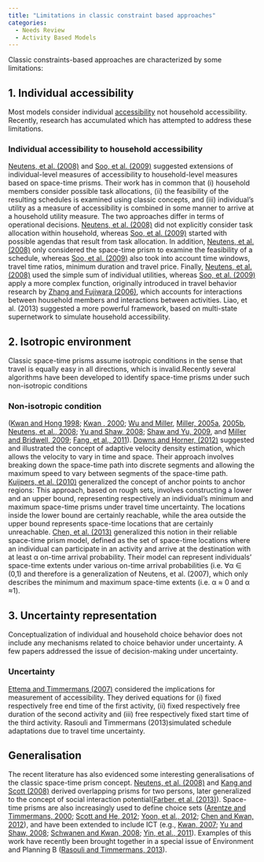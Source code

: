 ```yaml
---
title: "Limitations in classic constraint based approaches"
categories:
  - Needs Review
  - Activity Based Models
---
```


Classic constraints-based approaches are characterized by some limitations:

## 1. Individual accessibility


Most models consider individual [accessibility](Accessibility) not household accessibility.
Recently, research has accumulated which has attempted to address these limitations.

### Individual accessibility to household accessibility

[Neutens, et al. (2008)](http://www.sciencedirect.com/science/article/pii/S019897150800032X) and [Soo, et al. (2009)](http://books.google.nl/books/about/Towards_a_Multi_Activity_Multi_Person_Ac.html?id=R4fhSAAACAAJ&redir_esc=y) suggested extensions of individual-level measures of accessibility to household-level measures based on space-time prisms. Their work has in common that (i) household members consider possible task allocations, (ii) the feasibility of the resulting schedules is examined using classic concepts, and (iii) individual’s utility as a measure of accessibility is combined in some manner to arrive at a household utility measure. The two approaches differ in terms of operational decisions. [Neutens, et al. (2008)](http://www.sciencedirect.com/science/article/pii/S019897150800032X) did not explicitly consider task allocation within household, whereas [Soo, et al. (2009)](http://books.google.nl/books/about/Towards_a_Multi_Activity_Multi_Person_Ac.html?id=R4fhSAAACAAJ&redir_esc=y) started with possible agendas that result from task allocation. In addition, [Neutens, et al. (2008)](http://www.sciencedirect.com/science/article/pii/S019897150800032X) only considered the space-time prism to examine the feasibility of a schedule, whereas [Soo, et al. (2009)](http://books.google.nl/books/about/Towards_a_Multi_Activity_Multi_Person_Ac.html?id=R4fhSAAACAAJ&redir_esc=y) also took into account time windows, travel time ratios, minimum duration and travel price. Finally, [Neutens, et al. (2008)](http://www.sciencedirect.com/science/article/pii/S019897150800032X) used the simple sum of individual utilities, whereas [Soo, et al. (2009)](http://books.google.nl/books/about/Towards_a_Multi_Activity_Multi_Person_Ac.html?id=R4fhSAAACAAJ&redir_esc=y) apply a more complex function, originally introduced in travel behavior research by [Zhang and Fujiwara (2006)](http://www.sciencedirect.com/science/article/pii/S019126150500010X), which accounts for interactions between household members and interactions between activities. Liao, et al. (2013) suggested a more powerful framework, based on multi-state supernetwork to simulate household accessibility.

## 2. Isotropic environment


Classic space-time prisms assume isotropic conditions in the sense that travel is equally easy in all directions, which is invalid.Recently several algorithms have been developed to identify space-time prisms under such non-isotropic conditions

### Non-isotropic condition

([Kwan and Hong 1998](http://meipokwan.org/GS_1998.html); [Kwan , 2000](http://meipokwan.org/Extend_2000.html); [Wu and Miller](http://www.rita.dot.gov/bts/sites/rita.dot.gov.bts/files/publications/journal_of_transportation_and_statistics/volume_04_number_23/paper_01/index.html), [Miller, 2005a](http://onlinelibrary.wiley.com/doi/10.1111/j.1538-4632.2005.00575.x/abstract), [2005b](https://journals.sagepub.com/doi/abs/10.1068/b31154), [Neutens, et al., 2008](http://www.sciencedirect.com/science/article/pii/S019897150800032X); [Yu and Shaw, 2008](http://www.tandfonline.com/doi/abs/10.1080/13658810701427569#preview); [Shaw and Yu, 2009](http://www.sciencedirect.com/science/article/pii/S0966692308001324), and [Miller and Bridwell, 2009](http://www.tandfonline.com/doi/abs/10.1080/00045600802471049#preview); [Fang, et al., 2011](http://www.sciencedirect.com/science/article/pii/S0966692310001006)). [Downs and Horner, (2012)](http://www.sciencedirect.com/science/article/pii/S0966692312000804) suggested and illustrated the concept of adaptive velocity density estimation, which allows the velocity to vary in time and space. Their approach involves breaking down the space-time path into discrete segments and allowing the maximum speed to vary between segments of the space-time path. [Kuijpers, et al. (2010)](http://www.tandfonline.com/doi/abs/10.1080/13658810903321339#preview) generalized the concept of anchor points to anchor regions: This approach, based on rough sets, involves constructing a lower and an upper bound, representing respectively an individual’s minimum and maximum space-time prisms under travel time uncertainty. The locations inside the lower bound are certainly reachable, while the area outside the upper bound represents space-time locations that are certainly unreachable. [Chen, et al. (2013)](http://www.tandfonline.com/doi/abs/10.1080/00045608.2013.834236#preview) generalized this notion in their reliable space-time prism model, defined as the set of space-time locations where an individual can participate in an activity and arrive at the destination with at least α on-time arrival probability. Their model can represent individuals’ space-time extents under various on-time arrival probabilities (i.e. ∀α ∈ (0,1) and therefore is a generalization of Neutens, et al. (2007), which only describes the minimum and maximum space-time extents (i.e. α ≈ 0 and α ≈1).

## 3. Uncertainty representation

Conceptualization of individual and household choice behavior does not include any mechanisms related to choice behavior under uncertainty. A few papers addressed the issue of decision-making under uncertainty.

### Uncertainty

[Ettema and Timmermans (2007)](http://onlinelibrary.wiley.com/doi/10.1111/j.1538-4632.2007.00702.x/abstract) considered the implications for measurement of accessibility. They derived equations for (i) fixed respectively free end time of the first activity, (ii) fixed respectively free duration of the second activity and (iii) free respectively fixed start time of the third activity. Rasouli and Timmermans (2013)simulated schedule adaptations due to travel time uncertainty.

Generalisation
--------------

The recent literature has also evidenced some interesting generalisations of the classic space-time prism concept. [Neutens, et al. (2008)](http://www.sciencedirect.com/science/article/pii/S019897150800032X) and [Kang and Scott (2008)](http://link.springer.com/article/10.1007%2Fs11116-007-9146-4) derived overlapping prisms for two persons, later generalized to the concept of social interaction potential([Farber, et al. (2013)](https://www.tandfonline.com/doi/abs/10.1080/00045608.2012.689238)). Space-time prisms are also increasingly used to define choice sets ([Arentze and Timmermans, 2000](http://citeseerx.ist.psu.edu/viewdoc/download?doi=10.1.1.474.9610&rep=rep1&type=pdf); [Scott and He, 2012](http://www.sciencedirect.com/science/article/pii/S0966692312000841); [Yoon, et al., 2012](http://link.springer.com/article/10.1007%2Fs11116-012-9407-8); [Chen and Kwan, 2012](http://www.tandfonline.com/doi/abs/10.1080/13658816.2011.624520#preview)), and have been extended to include ICT (e.g., [Kwan, 2007](http://dspace.library.uu.nl/handle/1874/31656); [Yu and Shaw, 2008](http://www.tandfonline.com/doi/abs/10.1080/13658810701427569#preview); [Schwanen and Kwan, 2008](http://www.sciencedirect.com/science/article/pii/S0016718507001790); [Yin, et al., 2011](http://www.sciencedirect.com/science/article/pii/S0966692310001547)). Examples of this work have recently been brought together in a special issue of Environment and Planning B ([Rasouli and Timmermans, 2013](http://vivo.libr.tue.nl/display/publication283401)).


